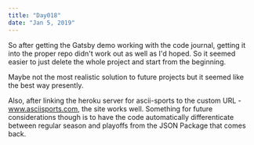 ```yaml
---
title: "Day018"
date: "Jan 5, 2019"
---
```


So after getting the Gatsby demo working with the code journal, getting it into the proper repo didn't work out as well as I'd hoped. So it seemed easier to just delete the whole project and start from the beginning.

Maybe not the most realistic solution to future projects but it seemed like the best way presently.

Also, after linking the heroku server for ascii-sports to the custom URL - www.asciisports.com, the site works well. Something for future considerations though is to have the code automatically differenticate between regular season and playoffs from the JSON Package that comes back.
